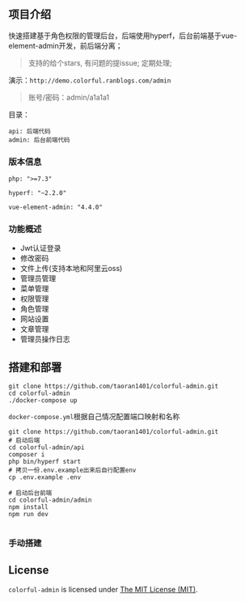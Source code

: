 ## 项目介绍

快速搭建基于角色权限的管理后台，后端使用hyperf，后台前端基于vue-element-admin开发，前后端分离；

> 支持的给个stars, 有问题的提issue; 定期处理;

演示：`http://demo.colorful.ranblogs.com/admin`
> 账号/密码：admin/a1a1a1

目录：
```
api: 后端代码
admin: 后台前端代码
```

### 版本信息
```
php: ">=7.3"

hyperf: "~2.2.0"

vue-element-admin: "4.4.0"
```

### 功能概述

- Jwt认证登录
- 修改密码
- 文件上传(支持本地和阿里云oss)
- 管理员管理
- 菜单管理
- 权限管理
- 角色管理
- 网站设置
- 文章管理
- 管理员操作日志

## 搭建和部署


```
git clone https://github.com/taoran1401/colorful-admin.git
cd colorful-admin
./docker-compose up
```
`docker-compose.yml`根据自己情况配置端口映射和名称

```
git clone https://github.com/taoran1401/colorful-admin.git
# 启动后端
cd colorful-admin/api
composer i
php bin/hyperf start
# 拷贝一份.env.example出来后自行配置env
cp .env.example .env

# 启动后台前端
cd colorful-admin/admin
npm install
npm run dev
```

```

```





### 手动搭建


License
------------
`colorful-admin` is licensed under [The MIT License (MIT)](LICENSE).